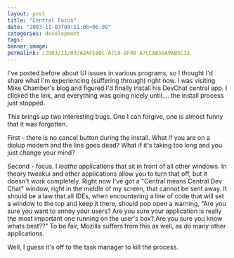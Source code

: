```yaml
---
layout: post
title: "Central Focus"
date: "2003-11-03T09:11:06+06:00"
categories: development 
tags: 
banner_image: 
permalink: /2003/11/03/A2AFE8DC-A7C0-8F08-A7CCAB56A9AB5C33
---
```


I've posted before about UI issues in various programs, so I thought I'd share what I'm experiencing (suffering through) right now. I was visiting Mike Chamber's blog and figured I'd finally install his DevChat central app. I clicked the link, and everything was going nicely until.... the install process just stopped.

This brings up two interesting bugs. One I can forgive, one is almost funny that it was forgotten.

First - there is no cancel button during the install. What if you are on a dialup modem and the line goes dead? What if it's taking too long and you just change your mind?

Second - focus. I <i>loathe</i> applications that sit in front of all other windows. In theory tweakui and other applications allow you to turn that off, but it doesn't work completely. Right now I've got a "Central means Central Dev Chat" window, right in the middle of my screen, that cannot be sent away. It should be a law that all IDEs, when encountering a line of code that will set a window to the top and keep it there, should pop open a warning, "Are you sure you want to annoy your users? Are you sure your application is really the most important one running on the user's box? Are you sure you know whats best??" To be fair, Mozilla suffers from this as well, as do many other applications.

Well, I guess it's off to the task manager to kill the process.